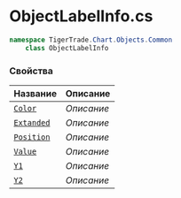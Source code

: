 
# ObjectLabelInfo.cs
```csharp
namespace TigerTrade.Chart.Objects.Common  
    class ObjectLabelInfo
```

### Свойства
| Название | Описание |
| --- | --- |
| [`Color`](./Свойства/Color.md) | *Описание* |
| [`Extanded`](./Свойства/Extanded.md) | *Описание* |
| [`Position`](./Свойства/Position.md) | *Описание* |
| [`Value`](./Свойства/Value.md) | *Описание* |
| [`Y1`](./Свойства/Y1.md) | *Описание* |
| [`Y2`](./Свойства/Y2.md) | *Описание* |
